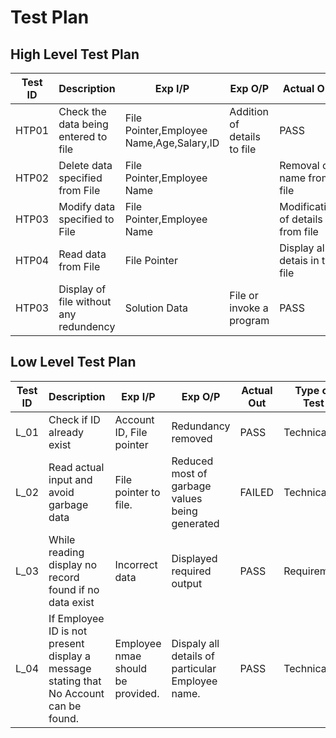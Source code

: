 # Test Plan

## High Level Test Plan

| Test ID | Description | Exp I/P | Exp O/P | Actual Out | Type of Test|
|-|-|-|-|-|-|
| HTP01 | Check the data being entered to file | File Pointer,Employee Name,Age,Salary,ID |  Addition of details to file| PASS | Technical |
| HTP02 | Delete data specified from File | File Pointer,Employee Name |  | Removal of name from file | Technical |
| HTP03 | Modify data specified to File | File Pointer,Employee Name |  | Modification of details from file | Technical |
| HTP04 | Read data from File | File Pointer |  | Display all detais in the file | Technical |
| HTP03 | Display of file without any redundency | Solution Data | File or invoke a program | PASS | Requirement Based|

## Low Level Test Plan

| Test ID | Description | Exp I/P | Exp O/P | Actual Out | Type of Test|
|-|-|-|-|-|-|
| L_01| Check if ID already  exist | Account ID,  File pointer| Redundancy removed        | PASS       | Technical    |
| L_02    | Read actual input and avoid garbage data       | File pointer to  file.                   | Reduced most of garbage values being generated| FAILED     | Technical    |
| L_03    | While reading display no record found if no data exist                                | Incorrect data | Displayed required output       | PASS        | Requirement  |
| L_04    | If Employee ID is not  present display a  message stating that  No Account can  be found.   | Employee nmae should  be provided.|  Dispaly all details  of particular  Employee name. | PASS       | Technical    |